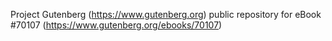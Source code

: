 Project Gutenberg (https://www.gutenberg.org) public repository for
eBook #70107 (https://www.gutenberg.org/ebooks/70107)
